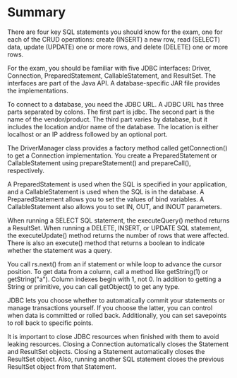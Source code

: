 # Summary

There are four key SQL statements you should know for the exam, one for each of the CRUD operations: create (INSERT) a
new row, read (SELECT) data, update (UPDATE) one or more rows, and delete (DELETE) one or more rows.

For the exam, you should be familiar with five JDBC interfaces: Driver, Connection, PreparedStatement,
CallableStatement, and ResultSet. The interfaces are part of the Java API. A database-specific JAR file provides the
implementations.

To connect to a database, you need the JDBC URL. A JDBC URL has three parts separated by colons. The first part is
jdbc. The second part is the name of the vendor/product. The third part varies by database, but it includes the location
and/or name of the database. The location is either localhost or an IP address followed by an optional port.

The DriverManager class provides a factory method called getConnection() to get a Connection implementation. You create
a PreparedStatement or CallableStatement using prepareStatement() and prepareCall(), respectively.

A PreparedStatement is used when the SQL is specified in your application, and a CallableStatement is used when the SQL
is in the database. A PreparedStatement allows you to set the values of bind variables. A CallableStatement also allows
you to set IN, OUT, and INOUT parameters.

When running a SELECT SQL statement, the executeQuery() method returns a ResultSet. When running a DELETE, INSERT, or
UPDATE SQL statement, the executeUpdate() method returns the number of rows that were affected. There is also an
execute() method that returns a boolean to indicate whether the statement was a query.

You call rs.next() from an if statement or while loop to advance the cursor position. To get data from a column, call
a method like getString(1) or getString("a"). Column indexes begin with 1, not 0. In addition to getting a String or
primitive, you can call getObject() to get any type.

JDBC lets you choose whether to automatically commit your statements or manage transactions yourself. If you choose
the latter, you can control when data is committed or rolled back. Additionally, you can set savepoints to roll back to
specific points.

It is important to close JDBC resources when finished with them to avoid leaking resources. Closing a Connection
automatically closes the Statement and ResultSet objects. Closing a Statement automatically closes the ResultSet object.
Also, running another SQL statement closes the previous ResultSet object from that Statement.


